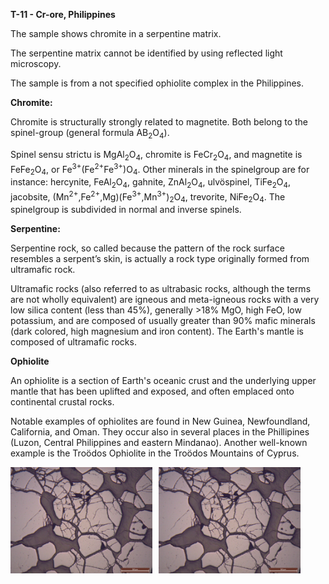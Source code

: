 **T-11 - Cr-ore, Philippines**

The sample shows chromite in a serpentine matrix.

The serpentine matrix cannot be identified by using reflected light microscopy. 

The sample is from a not specified ophiolite complex in the Philippines.

**Chromite:**

Chromite is structurally strongly related to magnetite. Both belong to the spinel-group (general formula AB<sub>2</sub>O<sub>4</sub>). 

Spinel sensu strictu is MgAl<sub>2</sub>O<sub>4</sub>, chromite is FeCr<sub>2</sub>O<sub>4</sub>, and magnetite is FeFe<sub>2</sub>O<sub>4</sub>, or Fe<sup>3+</sup>(Fe<sup>2+</sup>Fe<sup>3+</sup>)O<sub>4</sub>.
Other minerals in the spinelgroup are for instance: hercynite, FeAl<sub>2</sub>O<sub>4</sub>, gahnite, ZnAl<sub>2</sub>O<sub>4</sub>,  ulvöspinel, TiFe<sub>2</sub>O<sub>4</sub>, jacobsite, 
(Mn<sup>2+</sup>,Fe<sup>2+</sup>,Mg)(Fe<sup>3+</sup>,Mn<sup>3+</sup>)<sub>2</sub>O<sub>4</sub>, trevorite, NiFe<sub>2</sub>O<sub>4</sub>. The spinelgroup is subdivided in normal and inverse spinels.

**Serpentine:**

Serpentine rock, so called because the pattern of the rock surface resembles a serpent’s skin, is actually a rock type originally formed from ultramafic rock.

Ultramafic rocks (also referred to as ultrabasic rocks, although the terms are not wholly equivalent) are igneous and meta-igneous rocks with a very low silica content (less than 45%), generally >18% MgO, high FeO, low potassium, and are composed of usually greater than 90% mafic minerals (dark colored, high magnesium and iron content). The Earth's mantle is composed of ultramafic rocks. 

**Ophiolite**

An ophiolite is a section of Earth's oceanic crust and the underlying upper mantle that has been uplifted and exposed, and often emplaced onto continental crustal rocks.

Notable examples of ophiolites are found in New Guinea, Newfoundland, California, and Oman. They occur also  in several places in the Phillipines (Luzon, Central Philippines and eastern Mindanao). Another well-known example is the Troödos Ophiolite in the Troödos Mountains of Cyprus.

<div style="display: flex; align-items: flex-start;">
    <img src="https://github.com/DinaKlim/Jack_Voncken/blob/main/Ore_microscopy_samples/T11/T-11-4x-chromite-serpentine.jpg" style="width: 45%; height: auto; margin-right: 2%;">
    <img src="https://github.com/DinaKlim/Jack_Voncken/blob/main/Ore_microscopy_samples/T11/T-11-4x-chromite-serpentine.jpg" style="width: 45%; height: auto;">
</div>
